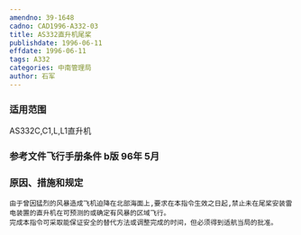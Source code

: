 ```yaml
---
amendno: 39-1648  
cadno: CAD1996-A332-03  
title: AS332直升机尾桨  
publishdate: 1996-06-11  
effdate: 1996-06-11  
tags: A332  
categories: 中南管理局  
author: 石军  
---
```

  
### 适用范围  
AS332C,C1,L,L1直升机  
  
<!--more-->  
### 参考文件飞行手册条件 b版 96年 5月  
  
### 原因、措施和规定  
    由于曾因猛烈的风暴造成飞机迫降在北部海面上,要求在本指令生效之日起,禁止未在尾桨安装雷电装置的直升机在可预测的或确定有风暴的区域飞行。  
    完成本指令可采取能保证安全的替代方法或调整完成的时间，但必须得到适航当局的批准。  

